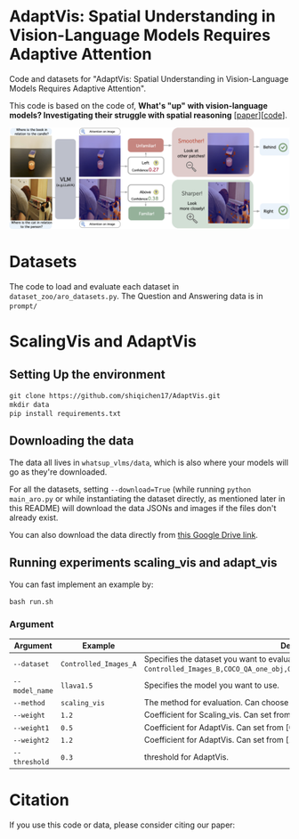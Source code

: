 # AdaptVis: Spatial Understanding in Vision-Language Models Requires Adaptive Attention

Code and datasets for "AdaptVis: Spatial Understanding in Vision-Language Models Requires Adaptive Attention".


This code is based on the code of, **What's "up" with vision-language models? Investigating their struggle with spatial reasoning** [[paper](https://arxiv.org/pdf/2310.19785)][[code](https://github.com/amitakamath/whatsup_vlms)].

<p align="center">
<img src="figures/main.png" width="800">
</p>


# Datasets
 The code to load and evaluate each dataset in `dataset_zoo/aro_datasets.py`. The Question and Answering data is in `prompt/`

# ScalingVis and AdaptVis

## Setting Up the environment

```
git clone https://github.com/shiqichen17/AdaptVis.git
mkdir data
pip install requirements.txt
```

## Downloading the data
The data all lives in `whatsup_vlms/data`, which is also where your models will go as they're downloaded.   

For all the datasets, setting `--download=True` (while running `python main_aro.py` or while instantiating the dataset directly, as mentioned later in this README) will download the data JSONs and images if the files don't already exist.

You can also download the data directly from [this Google Drive link](https://drive.google.com/drive/u/3/folders/164q6X9hrvP-QYpi3ioSnfMuyHpG5oRkZ).


## Running experiments scaling_vis and adapt_vis
You can fast implement an example by:
```
bash run.sh
```
### Argument
| Argument          | Example           | Description   |
| ----------------- | ----------------- | ------------- |
| `--dataset`    | `Controlled_Images_A` | Specifies the dataset you want to evaluate, can choose from `Controlled_Images_A, Controlled_Images_B,COCO_QA_one_obj,COCO_QA_two_obj,VG_QA_one_obj,VG_QA_two_obj`. |
| `--model_name`     | `llava1.5` | Specifies the model you want to use. |
| `--method`     | `scaling_vis` | The method for evaluation. Can choose from `"scaling_vis" or "adapt_vis"` |
| `--weight`      |``1.2`` | Coefficient for Scaling_vis. Can set from [0,5,0.8,1.2,1.5,2.0] |
| `--weight1`      |`0.5` | Coefficient for AdaptVis. Can set from [0.5,0.8]|
| `--weight2`      |`1.2` | Coefficient for AdaptVis. Can set from [1.2,1.5,2.0]|
| `--threshold`      |`0.3` | threshold for AdaptVis.|


# Citation
If you use this code or data, please consider citing our paper:
```
```
